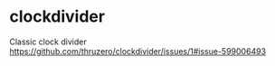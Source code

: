 # clockdivider
Classic clock divider
https://github.com/thruzero/clockdivider/issues/1#issue-599006493
